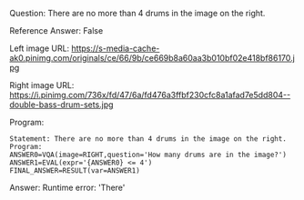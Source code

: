 Question: There are no more than 4 drums in the image on the right.

Reference Answer: False

Left image URL: https://s-media-cache-ak0.pinimg.com/originals/ce/66/9b/ce669b8a60aa3b010bf02e418bf86170.jpg

Right image URL: https://i.pinimg.com/736x/fd/47/6a/fd476a3ffbf230cfc8a1afad7e5dd804--double-bass-drum-sets.jpg

Program:

```
Statement: There are no more than 4 drums in the image on the right.
Program:
ANSWER0=VQA(image=RIGHT,question='How many drums are in the image?')
ANSWER1=EVAL(expr='{ANSWER0} <= 4')
FINAL_ANSWER=RESULT(var=ANSWER1)
```
Answer: Runtime error: 'There'

